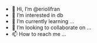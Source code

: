 - 👋 Hi, I’m @eriolifran
- 👀 I’m interested in db
- 🌱 I’m currently learning ...
- 💞️ I’m looking to collaborate on ...
- 📫 How to reach me ...

<!---
eriolifran/eriolifran is a ✨ special ✨ repository because its `README.md` (this file) appears on your GitHub profile.
You can click the Preview link to take a look at your changes.
--->
